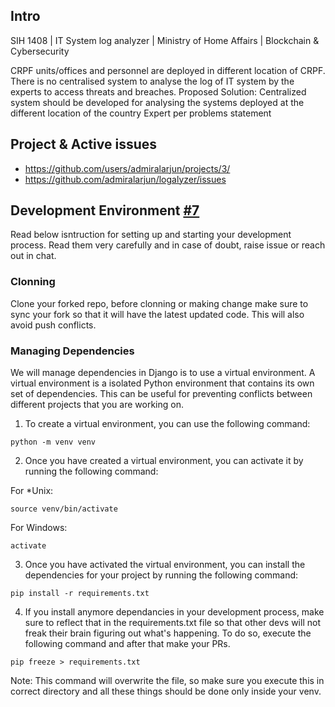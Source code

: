 ## Intro
SIH 1408 | IT System log analyzer | Ministry of Home Affairs | Blockchain & Cybersecurity

CRPF units/offices and personnel are deployed in different location of CRPF. There is no centralised system to analyse the log of IT system by the experts to access threats and breaches. Proposed Solution: Centralized system should be developed for analysing the systems deployed at the different location of the country Expert per problems statement

## Project & Active issues
- https://github.com/users/admiralarjun/projects/3/ 
- https://github.com/admiralarjun/logalyzer/issues

## Development Environment [#7](https://github.com/admiralarjun/logalyzer/issues/7)
Read below isntruction for setting up and starting your development process. Read them very carefully and in case of doubt, raise issue or reach out in chat.

### Clonning
Clone your forked repo, before clonning or making change make sure to sync your fork so that it will have the latest updated code. This will also avoid push conflicts.

### Managing Dependencies
We will manage dependencies in Django is to use a virtual environment. A virtual environment is a isolated Python environment that contains its own set of dependencies. This can be useful for preventing conflicts between different projects that you are working on. 

1. To create a virtual environment, you can use the following command:

```
python -m venv venv
```

2. Once you have created a virtual environment, you can activate it by running the following command:

For *Unix:
```
source venv/bin/activate
```

For Windows:
```
activate
```

3. Once you have activated the virtual environment, you can install the dependencies for your project by running the following command:

```
pip install -r requirements.txt
```

4. If you install anymore dependancies in your development process, make sure to reflect that in the requirements.txt file so that other devs will not freak their brain figuring out what's happening. To do so, execute the following command and after that make your PRs. 

```
pip freeze > requirements.txt
```

Note: This command will overwrite the file, so make sure you execute this in correct directory and all these things should be done only inside your venv.